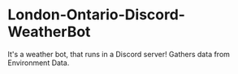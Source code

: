 # London-Ontario-Discord-WeatherBot
It's a weather bot, that runs in a Discord server! Gathers data from Environment Data.
